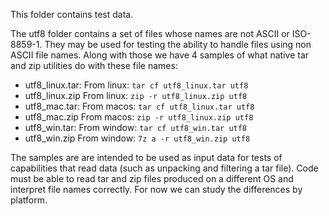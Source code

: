 This folder contains test data.

The utf8 folder contains a set of files whose names are not ASCII or ISO-8859-1.
They may be used for testing the ability to handle files using non ASCII
file names. Along with those we have 4 samples of what native tar and zip
utilities do with these file names:

- utf8_linux.tar:  From linux: `tar cf utf8_linux.tar utf8`
- utf8_linux.zip From linux: `zip -r utf8_linux.zip utf8`
- utf8_mac.tar:  From macos: `tar cf utf8_linux.tar utf8`
- utf8_mac.zip From macos: `zip -r utf8_linux.zip utf8`
- utf8_win.tar:  From window: `tar cf utf8_win.tar utf8`
- utf8_win.zip From window: `7z a -r utf8_win.zip utf8`

The samples are are intended to be used as input data for tests
of capabilities that read data (such as unpacking and filtering
a tar file). Code must be able to read tar and zip files produced
on a different OS and interpret file names correctly.  For now we
can study the differences by platform.

